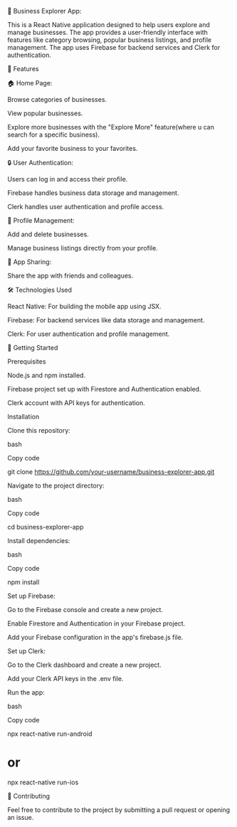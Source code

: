 📱 Business Explorer App:

This is a React Native application designed to help users explore and manage businesses. The app provides a user-friendly interface with features like category browsing, popular business listings, and profile management. The app uses Firebase for backend services and Clerk for authentication.

🚀 Features

🏠 Home Page:

Browse categories of businesses.

View popular businesses.

Explore more businesses with the "Explore More" feature(where u can search for a specific business).

Add your favorite business to your favorites.

🔒 User Authentication:

Users can log in and access their profile.

Firebase handles business data storage and management.

Clerk handles user authentication and profile access.

🔧 Profile Management:

Add and delete businesses.

Manage business listings directly from your profile.

🔗 App Sharing:

Share the app with friends and colleagues.

🛠️ Technologies Used

React Native: For building the mobile app using JSX.

Firebase: For backend services like data storage and management.

Clerk: For user authentication and profile management.

🏁 Getting Started

Prerequisites

Node.js and npm installed.

Firebase project set up with Firestore and Authentication enabled.

Clerk account with API keys for authentication.

Installation

Clone this repository:

bash

Copy code

git clone https://github.com/your-username/business-explorer-app.git

Navigate to the project directory:

bash

Copy code

cd business-explorer-app

Install dependencies:

bash

Copy code

npm install

Set up Firebase:

Go to the Firebase console and create a new project.

Enable Firestore and Authentication in your Firebase project.

Add your Firebase configuration in the app's firebase.js file.

Set up Clerk:


Go to the Clerk dashboard and create a new project.

Add your Clerk API keys in the .env file.

Run the app:

bash

Copy code

npx react-native run-android

# or

npx react-native run-ios

🤝 Contributing

Feel free to contribute to the project by submitting a pull request or opening an issue.
